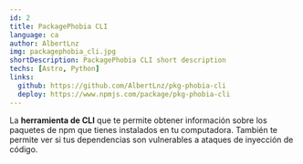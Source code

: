 ```yaml
---
id: 2
title: PackagePhobia CLI
language: ca
author: AlbertLnz
img: packagephobia_cli.jpg
shortDescription: PackagePhobia CLI short description
techs: [Astro, Python]
links:
  github: https://github.com/AlbertLnz/pkg-phobia-cli
  deploy: https://www.npmjs.com/package/pkg-phobia-cli
---
```


La **herramienta de CLI** que te permite obtener información sobre los paquetes de npm que tienes instalados en tu computadora. También te permite ver si tus dependencias son vulnerables a ataques de inyección de código.
